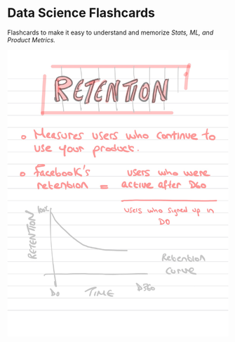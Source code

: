 # Data Science Flashcards 

Flashcards to make it easy to understand and memorize *Stats, ML, and Product Metrics.*  

![](flashcards-2.jpg)
